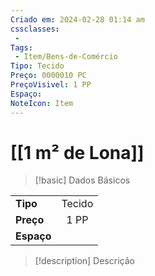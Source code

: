 ```yaml
---
Criado em: 2024-02-28 01:14 am
cssclasses:
 - 
Tags:
 - Item/Bens-de-Comércio
Tipo: Tecido
Preço: 0000010 PC
PreçoVisivel: 1 PP
Espaço: 
NoteIcon: Item
---
```

# [[1 m² de Lona]]

> [!basic] Dados Básicos
> 
|            |     |
| ---------- |:---:|
| **Tipo**   |   Tecido   |
| **Preço**  |   1 PP   |
| **Espaço** |     |
>
 
> [!description] Descrição
> 
>
